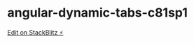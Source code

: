 # angular-dynamic-tabs-c81sp1

[Edit on StackBlitz ⚡️](https://stackblitz.com/edit/angular-dynamic-tabs-c81sp1)